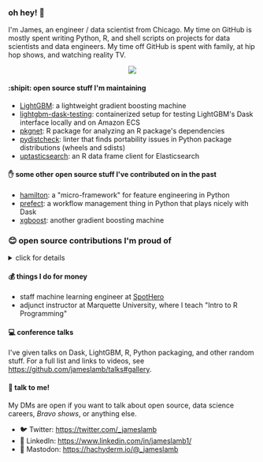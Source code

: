 ### oh hey! 👋

I'm James, an engineer / data scientist from Chicago. My time on GitHub is mostly spent writing Python, R, and shell scripts on projects for data scientists and data engineers. My time off GitHub is spent with family, at hip hop shows, and watching reality TV.

<p align="center">
  <img src="https://media.giphy.com/media/XNOZZ2RxYdCNi/giphy.gif">
</p>

#### :shipit: open source stuff I'm maintaining

* [LightGBM](https://github.com/microsoft/LightGBM): a lightweight gradient boosting machine
* [lightgbm-dask-testing](https://github.com/jameslamb/lightgbm-dask-testing): containerized setup for testing LightGBM's Dask interface locally and on Amazon ECS
* [pkgnet](https://github.com/uptake/pkgnet): R package for analyzing an R package's dependencies
* [pydistcheck](https://github.com/jameslamb/pydistcheck): linter that finds portability issues in Python package distributions (wheels and sdists)
* [uptasticsearch](https://github.com/uptake/uptasticsearch): an R data frame client for Elasticsearch

#### ✋ some other open source stuff I've contributed on in the past

* [hamilton](https://github.com/stitchfix/hamilton/pulls?q=is%3Apr+author%3Ajameslamb+is%3Aclosed): a "micro-framework" for feature engineering in Python
* [prefect](https://github.com/PrefectHQ/prefect/pulls?q=is%3Apr+author%3Ajameslamb+is%3Aclosed): a workflow management thing in Python that plays nicely with Dask
* [xgboost](https://github.com/dmlc/xgboost/pulls?q=is%3Apr+author%3Ajameslamb+is%3Aclosed): another gradient boosting machine

### 😊 open source contributions I'm proud of

<details><summary>click for details</summary>

The pull requests and none-code contributions below were chosen to showcase the types of software work I've done. This list is not exhaustive.

#### Features

* replacing LightGBM's `setup.py` with `scikit-build-core` for PEP 517/518 compatibility: https://github.com/microsoft/LightGBM/pull/5759
* adding `Webhook` storage to `prefect`: https://github.com/PrefectHQ/prefect/pull/3000
* adding `autoconf`-based builds of LightGBM's R package: https://github.com/microsoft/LightGBM/pull/3188
* making `snowflake-connector-python` compatible with `pyjwt` 1.x and 2.x: https://github.com/snowflakedb/snowflake-connector-python/pull/604
* allow tight control over ports in LightGBM distributed traiining with Dask: https://github.com/microsoft/LightGBM/pull/3994
* cut compiled size of `{lightgbm}` by ignored CLI-only objects: https://github.com/microsoft/LightGBM/pull/3566
* allow use of multiple image pull secrets in `prefect` kubernetes agent: https://github.com/PrefectHQ/prefect/pull/3596
* replace single-shot HTTP requests with `httr::RETRY()` in various R packages
    - project I led at Chi R Collab 2020: https://github.com/chircollab/chircollab20/issues/1
    - `{sergeant}` (one example): https://github.com/hrbrmstr/sergeant/pull/42

#### Docs

* tutorial on distributed LightGBM training with Dask: https://github.com/microsoft/LightGBM/pull/4030
* early stopping example in XGBoost Dask docs: https://github.com/dmlc/xgboost/pull/6501
* detailed information on how LightGBM parameters affect training speed: https://github.com/microsoft/LightGBM/pull/3628
* guide on how to find valid memory and CPU combinations for ECS / Fargate clusters in `dask-cloudprovider`: https://github.com/dask/dask-cloudprovider/pull/156

#### Bug Fixes

* prevent `conda` from "downgrading" Python from CPython to PyPy, while also reducing the risk of a subtle networking error made worse by unpredictability in when Dask garbage collects objects (https://github.com/microsoft/LightGBM/pull/5510)
* create a reproducible example for `lightgbm` loading failing with `GLIBCXX` compatibility errors: https://github.com/microsoft/LightGBM/issues/5106#issuecomment-1121925896
* fix `jupyter_server` conda-forge feedstock recipe to prevent broken environments: https://github.com/conda-forge/jupyter_server-feedstock/pull/84
* make multioutput behavior of `dask-ml` regression metrics consistent with `scikit-learn`: https://github.com/dask/dask-ml/pull/820
* fix saving Dask Random Forest models in `cuml`: https://github.com/rapidsai/cuml/pull/3388
* fix checks for availability of `mm_malloc` in `{lightgbm}` autoconf-based builds: https://github.com/microsoft/LightGBM/pull/3510
* fix broken plots in `{lightgbm}`'s docs site: https://github.com/microsoft/LightGBM/pull/3508
* factor out dependency on `gendef.exe` for compiling XGBoost and LightGBM R packages with Visual Studio compilers and R 4.0:
    - `{xgboost}`: https://github.com/dmlc/xgboost/pull/5764
    - `{lightgbm}`: https://github.com/microsoft/LightGBM/pull/3065

#### Infrastructure / CI

* switching LightGBM's Python package jobs to `manylinux_2_28`: https://github.com/microsoft/LightGBM/pull/5580
* automatically publish `prefect-saturn` to PyPI when a new release is created: https://github.com/saturncloud/prefect-saturn/pull/7
* moving LightGBM CI jobs from Travis to GitHub Actions:
    - https://github.com/microsoft/LightGBM/pull/3745
    - https://github.com/microsoft/LightGBM/pull/3726
    - https://github.com/microsoft/LightGBM/pull/3119
* move `{uptasticsearch}` CI to GitHub Actions: https://github.com/uptake/uptasticsearch/pull/217
* add CI job testing `{lightgbm}` within ASAN and UBSAN sanitizers: https://github.com/microsoft/LightGBM/pull/3439
* reduce data loading work in LightGBM tests by caching data loading calls: https://github.com/microsoft/LightGBM/pull/3486
* add Dockerfile to build an image for testing the Apache Arrow R package: https://github.com/apache/arrow/pull/2770

</details>

#### 💰 things I do for money

* staff machine learning engineer at [SpotHero](https://spothero.com/)
* adjunct instructor at Marquette University, where I teach "Intro to R Programming"

#### :computer: conference talks

I've given talks on Dask, LightGBM, R, Python packaging, and other random stuff. For a full list and links to videos, see https://github.com/jameslamb/talks#gallery.

#### :microphone: talk to me!

My DMs are open if you want to talk about open source, data science careers, *Bravo shows*, or anything else.

* :bird: Twitter: https://twitter.com/_jameslamb
* :link: LinkedIn: https://www.linkedin.com/in/jameslamb1/
* 🐘 Mastodon: https://hachyderm.io/@_jameslamb
